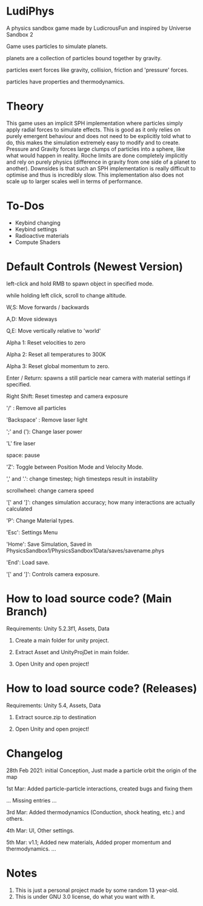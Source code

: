 # LudiPhys
A physics sandbox game made by LudicrousFun and inspired by Universe Sandbox 2

Game uses particles to simulate planets.

planets are a collection of particles bound together by gravity.

particles exert forces like gravity, collision, friction and 'pressure' forces.

particles have properties and thermodynamics.


# Theory

This game uses an implicit SPH implementation where particles simply apply radial forces to simulate effects. This is good as it only relies on purely emergent behaviour and does not need to be explicitly told what to do, this makes the simulation extremely easy to modify and to create. Pressure and Gravity forces large clumps of particles into a sphere, like what would happen in reality. Roche limits are done completely implicitly and rely on purely physics (difference in gravity from one side of a planet to another). Downsides is that such an SPH implementation is really difficult to optimise and thus is incredibly slow. This implementation also does not scale up to larger scales well in terms of performance.


# To-Dos

- Keybind changing
- Keybind settings
- Radioactive materials
- Compute Shaders

# Default Controls (Newest Version)

left-click and hold RMB to spawn object in specified mode.

while holding left click, scroll to change altitude.



W,S: Move forwards / backwards

A,D: Move sideways

Q,E: Move vertically relative to 'world'

Alpha 1: Reset velocities to zero

Alpha 2: Reset all temperatures to 300K

Alpha 3: Reset global momentum to zero.

Enter / Return: spawns a still particle near camera with material settings if specified.

Right Shift: Reset timestep and camera exposure

'/' : Remove all particles

'Backspace' : Remove laser light

';' and ('): Change laser power

'L' fire laser

space: pause

'Z': Toggle between Position Mode and Velocity Mode.

',' and '.': change timestep; high timesteps result in instability

scrollwheel: change camera speed

'[' and ']': changes simulation accuracy; how many interactions are actually calculated

'P': Change Material types.

'Esc': Settings Menu

'Home': Save Simulation, Saved in PhysicsSandbox1/PhysicsSandbox1Data/saves/savename.phys

'End': Load save.

'[' and ']': Controls camera exposure.


# How to load source code? (Main Branch)

Requirements: Unity 5.2.3f1, Assets, Data

1) Create a main folder for unity project.

2) Extract Asset and UnityProjDet in main folder.

3) Open Unity and open project!


# How to load source code? (Releases)

Requirements: Unity 5.4, Assets, Data

1) Extract source.zip to destination

2) Open Unity and open project!


# Changelog

28th Feb 2021: initial Conception, Just made a particle orbit the origin of the map

1st Mar: Added particle-particle interactions, created bugs and fixing them

... Missing entries ...

3rd Mar: Added thermodynamics (Conduction, shock heating, etc.) and others.

4th Mar: UI, Other settings.

5th Mar: v1.1; Added new materials, Added proper momentum and thermodynamics. 
...

# Notes

1) This is just a personal project made by some random 13 year-old.
2) This is under GNU 3.0 license, do what you want with it.
